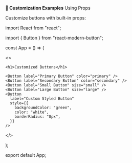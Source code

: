 **🎨 Customization Examples**
Using Props

Customize buttons with built-in props:


import React from "react";

import { Button } from "react-modern-button";

const App = () => (

  <>
  
    <h1>Customized Buttons</h1>
    
    <Button label="Primary Button" color="primary" />
    <Button label="Secondary Button" color="secondary" />
    <Button label="Small Button" size="small" />
    <Button label="Large Button" size="large" />
    <Button
      label="Custom Styled Button"
      style={{
        backgroundColor: "green",
        color: "white",
        borderRadius: "8px",
      }}
    />
  </>
  
);

export default App;
